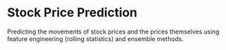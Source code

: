 # Stock Price Prediction

Predicting the movements of stock prices and the prices themselves using feature engineering (rolling statistics) and ensemble methods.
